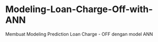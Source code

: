 # Modeling-Loan-Charge-Off-with-ANN
Membuat Modeling Prediction Loan Charge - OFF dengan model ANN 
